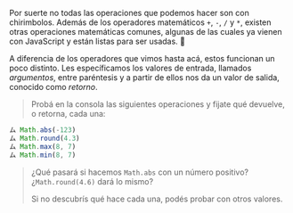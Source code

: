  Por suerte no todas las operaciones que podemos hacer son con chirimbolos. Además de los operadores matemáticos `+`, `-`, `/` y `*`, existen otras operaciones matemáticas comunes, algunas de las cuales ya vienen con JavaScript y están listas para ser usadas. :raised_hands:

A diferencia de los operadores que vimos hasta acá, estos funcionan un poco distinto. Les específicamos los valores de entrada, llamados *argumentos*, entre paréntesis y a partir de ellos nos da un valor de salida, conocido como *retorno*.

> Probá en la consola las siguientes operaciones y fijate qué devuelve, o retorna, cada una:
>
``` javascript
ム Math.abs(-123) 
ム Math.round(4.3)
ム Math.max(8, 7)
ム Math.min(8, 7)
```
> ¿Qué pasará si hacemos `Math.abs` con un número positivo?¿`Math.round(4.6)` dará lo mismo?
>
> Si no descubrís qué hace cada una, podés probar con otros valores.